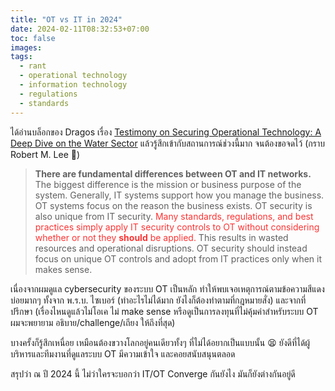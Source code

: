```yaml
---
title: "OT vs IT in 2024"
date: 2024-02-11T08:32:53+07:00
toc: false
images:
tags:
  - rant
  - operational technology
  - information technology
  - regulations
  - standards
---
```


ได้อ่านบล็อกของ Dragos เรื่อง [Testimony on Securing Operational Technology: A Deep Dive on the Water Sector](https://www.dragos.com/blog/industry-news/us-testimony-on-securing-operational-technology-water-sector/) แล้วรู้สึกเข้ากับสถานการณ์ช่วงนี้มาก จนต้องขอจดไว้ (กราบ Robert M. Lee 🙏)

> **There are fundamental differences between OT and IT networks.** The biggest difference is the mission or business purpose of the system. Generally, IT systems support how you manage the business. OT systems focus on the reason the business exists. OT security is also unique from IT security. <span style="color: #ff3333;">Many standards, regulations, and best practices simply apply IT security controls to OT without considering whether or not they <strong style="color: #ff3333;">should</strong> be applied.</span> This results in wasted resources and operational disruptions. OT security should instead focus on unique OT controls and adopt from IT practices only when it makes sense.

เนื่องจากผมดูแล cybersecurity ของระบบ OT เป็นหลัก ทำให้พบเจอเหตุการณ์ตามข้อความสีแดงบ่อยมากๆ ทั้งจาก พ.ร.บ. ไซเบอร์ (ทำอะไรไม่ได้มาก ยังไงก็ต้องทำตามที่กฎหมายสั่ง) และจากที่ปรึกษา (เรื่องไหนดูแล้วไม่โอเค ไม่ make sense หรือดูเป็นการลงทุนที่ไม่คุ้มค่าสำหรับระบบ OT ผมจะพยายาม อธิบาย/challenge/เถียง ให้ถึงที่สุด)

บางครั้งก็รู้สึกเหนื่อย เหมือนต้องขวางโลกอยู่คนเดียวทั้งๆ ที่ไม่ได้อยากเป็นแบบนั้น 😫 ยังดีที่ได้ผู้บริหารและทีมงานที่ดูแลระบบ OT มีความเข้าใจ และคอยสนับสนุนตลอด

สรุปว่า ณ ปี 2024 นี้ ไม่ว่าใครจะบอกว่า IT/OT Converge กันยังไง มันก็ยังต่างกันอยู่ดี
